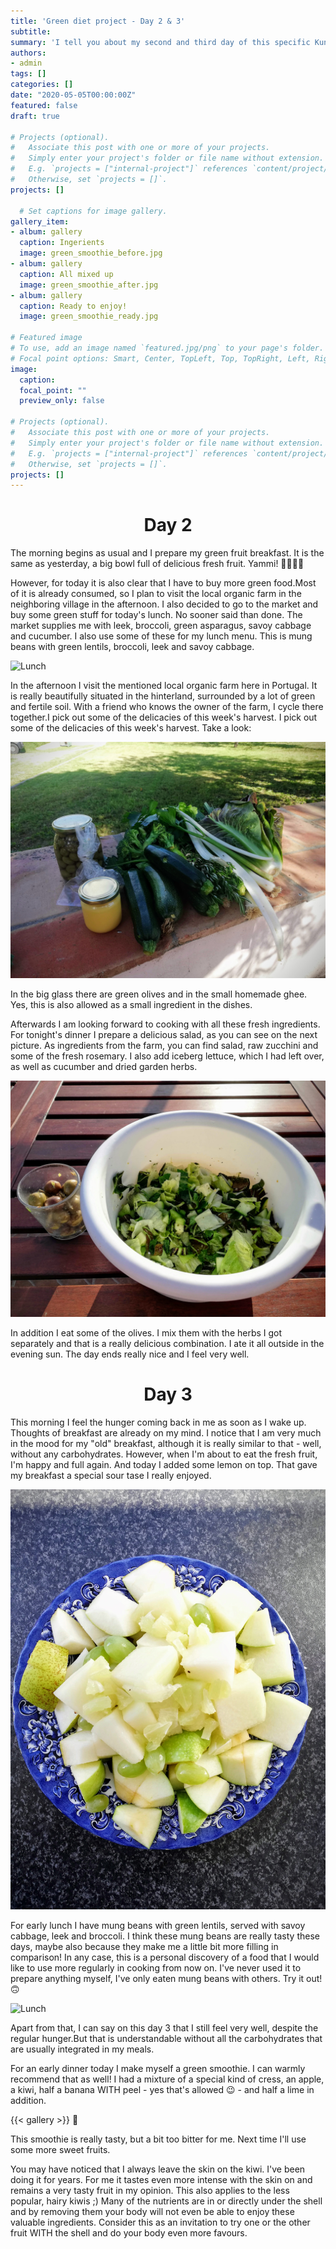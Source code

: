 ```yaml
---
title: 'Green diet project - Day 2 & 3'
subtitle: 
summary: 'I tell you about my second and third day of this specific Kundalini Yoga diet called GREEN DIET.' 
authors:
- admin
tags: []
categories: []
date: "2020-05-05T00:00:00Z"
featured: false
draft: true

# Projects (optional).
#   Associate this post with one or more of your projects.
#   Simply enter your project's folder or file name without extension.
#   E.g. `projects = ["internal-project"]` references `content/project/deep-learning/index.md`.
#   Otherwise, set `projects = []`.
projects: []

  # Set captions for image gallery.
gallery_item:
- album: gallery
  caption: Ingerients
  image: green_smoothie_before.jpg
- album: gallery
  caption: All mixed up
  image: green_smoothie_after.jpg
- album: gallery
  caption: Ready to enjoy!
  image: green_smoothie_ready.jpg

# Featured image
# To use, add an image named `featured.jpg/png` to your page's folder.
# Focal point options: Smart, Center, TopLeft, Top, TopRight, Left, Right, BottomLeft, Bottom, BottomRight
image:
  caption: 
  focal_point: ""
  preview_only: false

# Projects (optional).
#   Associate this post with one or more of your projects.
#   Simply enter your project's folder or file name without extension.
#   E.g. `projects = ["internal-project"]` references `content/project/deep-learning/index.md`.
#   Otherwise, set `projects = []`.
projects: []
---
```

<center>

# Day 2
</center>

The morning begins as usual and I prepare my green fruit breakfast. It is the same as yesterday, a big bowl full of delicious fresh fruit. Yammi! 🍏🍐🥝🍈

However, for today it is also clear that I have to buy more green food.Most of it is already consumed, so I plan to visit the local organic farm in the neighboring village in the afternoon. I also decided to go to the market and buy some green stuff for today's lunch. No sooner said than done. The market supplies me with leek, broccoli, green asparagus, savoy cabbage and cucumber. I also use some of these for my lunch menu. This is mung beans with green lentils, broccoli, leek and savoy cabbage. 

![Lunch](lunch.jpg)

In the afternoon I visit the mentioned local organic farm here in Portugal. It is really beautifully situated in the hinterland, surrounded by a lot of green and fertile soil. With a friend who knows the owner of the farm, I cycle there together.I pick out some of the delicacies of this week's harvest. I pick out some of the delicacies of this week's harvest.  Take a look: 

![farm](farm.jpg)

In the big glass there are green olives and in the small homemade ghee. Yes, this is also allowed as a small ingredient in the dishes. 

Afterwards I am looking forward to cooking with all these fresh ingredients. For tonight's dinner I prepare a delicious salad, as you can see on the next picture. As ingredients from the farm, you can find salad, raw zucchini and some of the fresh rosemary. I also add iceberg lettuce, which I had left over, as well as cucumber and dried garden herbs. 

![Dinner](salad+olives.jpg)

In addition I eat some of the olives. I mix them with the herbs I got separately and that is a really delicious combination.  I ate it all outside in the evening sun. The day ends really nice and I feel very well. 

<center>

# Day 3
</center>

This morning I feel the hunger coming back in me as soon as I wake up. Thoughts of breakfast are already on my mind. I notice that I am very much in the mood for my "old" breakfast, although it is really similar to that - well, without any carbohydrates. However, when I'm about to eat the fresh fruit, I'm happy and full again. And today I added some lemon on top. That gave my breakfast a special sour tase I really enjoyed. 

![Breakfast](breakfast.jpg)

For early lunch I have mung beans with green lentils, served with savoy cabbage, leek and broccoli. I think these mung beans are really tasty these days, maybe also because they make me a little bit more filling in comparison!  In any case, this is a personal discovery of a food that I would like to use more regularly in cooking from now on. I've never used it to prepare anything myself, I've only eaten mung beans with others. Try it out! 🙃

![Lunch](brokkoli_day3.jpg)

Apart from that, I can say on this day 3 that I still feel very well, despite the regular hunger.But that is understandable without all the carbohydrates that are usually integrated in my meals. 


For an early dinner today I make myself a green smoothie. I can warmly recommend that as well! I had a mixture of a special kind of cress, an apple, a kiwi, half a banana WITH peel - yes that's allowed 😉 - and half a lime in addition. 

{{< gallery >}} 💚

This smoothie is really tasty, but a bit too bitter for me. Next time I'll use some more sweet fruits.

You may have noticed that I always leave the skin on the kiwi. I've been doing it for years. For me it tastes even more intense with the skin on and remains a very tasty fruit in my opinion. This also applies to the less popular, hairy kiwis ;) Many of the nutrients are in or directly under the shell and by removing them your body will not even be able to enjoy these valuable ingredients. Consider this as an invitation to try one or the other fruit WITH the shell and do your body even more favours. 